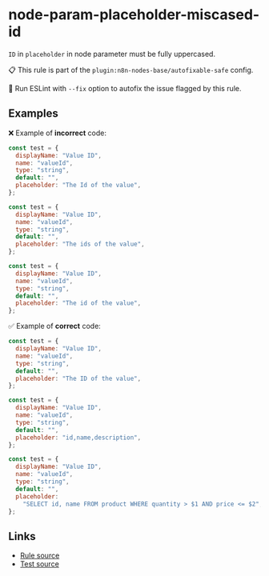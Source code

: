 [//]: # "File generated from a template. Do not edit this file directly."

# node-param-placeholder-miscased-id

`ID` in `placeholder` in node parameter must be fully uppercased.

📋 This rule is part of the `plugin:n8n-nodes-base/autofixable-safe` config.

🔧 Run ESLint with `--fix` option to autofix the issue flagged by this rule.

## Examples

❌ Example of **incorrect** code:

```js
const test = {
  displayName: "Value ID",
  name: "valueId",
  type: "string",
  default: "",
  placeholder: "The Id of the value",
};

const test = {
  displayName: "Value ID",
  name: "valueId",
  type: "string",
  default: "",
  placeholder: "The ids of the value",
};

const test = {
  displayName: "Value ID",
  name: "valueId",
  type: "string",
  default: "",
  placeholder: "The id of the value",
};
```

✅ Example of **correct** code:

```js
const test = {
  displayName: "Value ID",
  name: "valueId",
  type: "string",
  default: "",
  placeholder: "The ID of the value",
};

const test = {
  displayName: "Value ID",
  name: "valueId",
  type: "string",
  default: "",
  placeholder: "id,name,description",
};

const test = {
  displayName: "Value ID",
  name: "valueId",
  type: "string",
  default: "",
  placeholder:
    "SELECT id, name FROM product WHERE quantity > $1 AND price <= $2",
};
```

## Links

- [Rule source](../../lib/rules/node-param-placeholder-miscased-id.ts)
- [Test source](../../tests/node-param-placeholder-miscased-id.test.ts)

